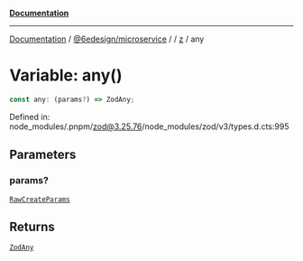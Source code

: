 [**Documentation**](../../../../../README.md)

***

[Documentation](../../../../../README.md) / [@6edesign/microservice](../../../README.md) / [](../../../README.md) / [z](../README.md) / any

# Variable: any()

```ts
const any: (params?) => ZodAny;
```

Defined in: node\_modules/.pnpm/zod@3.25.76/node\_modules/zod/v3/types.d.cts:995

## Parameters

### params?

[`RawCreateParams`](../type-aliases/RawCreateParams.md)

## Returns

[`ZodAny`](../classes/ZodAny.md)
